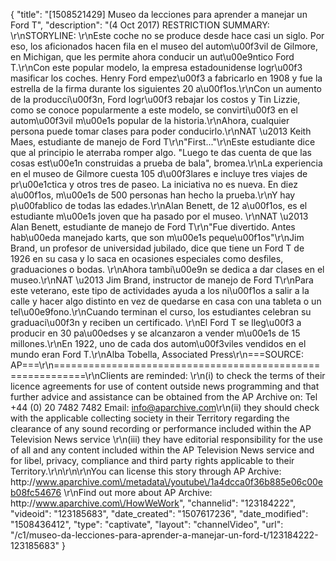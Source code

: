 {
    "title": "[1508521429] Museo da lecciones para aprender a manejar un Ford T",
    "description": "(4 Oct 2017) RESTRICTION SUMMARY: \r\nSTORYLINE: \r\nEste coche no se produce desde hace casi un siglo. Por eso, los aficionados hacen fila en el museo del autom\u00f3vil de Gilmore, en Michigan, que les permite ahora conducir un aut\u00e9ntico Ford T.\r\nCon este popular modelo, la empresa estadounidense logr\u00f3 masificar los coches. Henry Ford empez\u00f3 a fabricarlo en 1908 y fue la estrella de la firma durante los siguientes 20 a\u00f1os.\r\nCon un aumento de la producci\u00f3n, Ford logr\u00f3 rebajar los costos y Tin Lizzie, como se conoce popularmente a este modelo, se convirti\u00f3 en el autom\u00f3vil m\u00e1s popular de la historia.\r\nAhora, cualquier persona puede tomar clases para poder conducirlo.\r\nNAT \u2013 Keith Maes, estudiante de manejo de Ford T\r\n\"First...\"\r\nEste estudiante dice que al principio le aterraba romper algo. \"Luego te das cuenta de que las cosas est\u00e1n construidas a prueba de bala\", bromea.\r\nLa experiencia en el museo de Gilmore cuesta 105 d\u00f3lares e incluye tres viajes de pr\u00e1ctica y otros tres de paseo. La iniciativa no es nueva. En diez a\u00f1os, m\u00e1s de 500 personas han hecho la prueba.\r\nY hay p\u00fablico de todas las edades.\r\nAlan Benett, de 12 a\u00f1os, es el estudiante m\u00e1s joven que ha pasado por el museo. \r\nNAT \u2013 Alan Benett, estudiante de manejo de Ford T\r\n\"Fue divertido. Antes hab\u00eda manejado karts, que son m\u00e1s peque\u00f1os\"\r\nJim Brand, un profesor de universidad jubilado, dice que tiene un Ford T de 1926 en su casa y lo saca en ocasiones especiales como desfiles, graduaciones o bodas. \r\nAhora tambi\u00e9n se dedica a dar clases en el museo.\r\nNAT \u2013 Jim Brand, instructor de manejo de Ford T\r\nPara este veterano, este tipo de actividades ayuda a los ni\u00f1os a salir a la calle y hacer algo distinto en vez de quedarse en casa con una tableta o un tel\u00e9fono.\r\nCuando terminan el curso, los estudiantes celebran su graduaci\u00f3n y reciben un certificado. \r\nEl Ford T se lleg\u00f3 a producir en 30 pa\u00edses y se alcanzaron a vender m\u00e1s de 15 millones.\r\nEn 1922, uno de cada dos autom\u00f3viles vendidos en el mundo eran Ford T.\r\nAlba Tobella, Associated Press\r\n===SOURCE: AP===\r\n===========================================================\r\nClients are reminded: \r\n(i) to check the terms of their licence agreements for use of content outside news programming and that further advice and assistance can be obtained from the AP Archive on: Tel +44 (0) 20 7482 7482 Email: info@aparchive.com\r\n(ii) they should check with the applicable collecting society in their Territory regarding the clearance of any sound recording or performance included within the AP Television News service \r\n(iii) they have editorial responsibility for the use of all and any content included within the AP Television News service and for libel, privacy, compliance and third party rights applicable to their Territory.\r\n\r\n\r\nYou can license this story through AP Archive: http:\/\/www.aparchive.com\/metadata\/youtube\/1a4dcca0f36b885e06c00eb08fc54676 \r\nFind out more about AP Archive: http:\/\/www.aparchive.com\/HowWeWork",
    "channelid": "123184222",
    "videoid": "123185683",
    "date_created": "1507617236",
    "date_modified": "1508436412",
    "type": "captivate",
    "layout": "channelVideo",
    "url": "\/c1\/museo-da-lecciones-para-aprender-a-manejar-un-ford-t\/123184222-123185683"
}